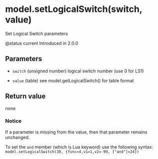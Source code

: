 # model.setLogicalSwitch(switch, value)



Set Logical Switch parameters

@status current Introduced in 2.0.0


## Parameters

* `switch` (unsigned number) logical switch number (use 0 for LS1)

* `value` (table) see model.getLogicalSwitch() for table format



## Return value

none

### Notice
If a parameter is missing from the value, then
that parameter remains unchanged.


To set the `and` member (which is Lua keyword)
use the following syntax: `model.setLogicalSwitch(30, {func=4,v1=1,v2=-99, ["and"]=24})`


